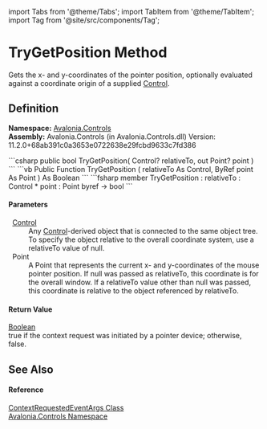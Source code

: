 import Tabs from '@theme/Tabs'; 
import TabItem from '@theme/TabItem'; 
import Tag from '@site/src/components/Tag'; 

# TryGetPosition Method


Gets the x- and y-coordinates of the pointer position, optionally evaluated against a coordinate origin of a supplied <a href="T_Avalonia_Controls_Control">Control</a>.



## Definition
**Namespace:** <a href="N_Avalonia_Controls">Avalonia.Controls</a>  
**Assembly:** Avalonia.Controls (in Avalonia.Controls.dll) Version: 11.2.0+68ab391c0a3653e0722638e29fcbd9633c7fd386

<Tabs groupId="api-code-preview">
<TabItem value="csharp" label="C#">
```csharp
public bool TryGetPosition(
	Control? relativeTo,
	out Point? point
)
```
</TabItem>
<TabItem value="vb" label="VB">
```vb
Public Function TryGetPosition ( 
	relativeTo As Control,
	<OutAttribute> ByRef point As Point
) As Boolean
```
</TabItem>
<TabItem value="fsharp" label="F#">
```fsharp
member TryGetPosition : 
        relativeTo : Control * 
        point : Point byref -> bool 
```
</TabItem>
</Tabs>



#### Parameters
<dl><dt>  <a href="T_Avalonia_Controls_Control">Control</a></dt><dd>Any <a href="T_Avalonia_Controls_Control">Control</a>-derived object that is connected to the same object tree. To specify the object relative to the overall coordinate system, use a relativeTo value of null.</dd><dt>  Point</dt><dd>A Point that represents the current x- and y-coordinates of the mouse pointer position. If null was passed as relativeTo, this coordinate is for the overall window. If a relativeTo value other than null was passed, this coordinate is relative to the object referenced by relativeTo.</dd></dl>

#### Return Value
<a href="https://learn.microsoft.com/dotnet/api/system.boolean" target="_blank" rel="noopener noreferrer">Boolean</a>  
true if the context request was initiated by a pointer device; otherwise, false.

## See Also


#### Reference
<a href="T_Avalonia_Controls_ContextRequestedEventArgs">ContextRequestedEventArgs Class</a>  
<a href="N_Avalonia_Controls">Avalonia.Controls Namespace</a>  
